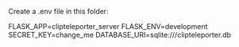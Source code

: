 Create a .env file in this folder:

FLASK_APP=clipteleporter_server
FLASK_ENV=development
SECRET_KEY=change_me
DATABASE_URI=sqlite:///clipteleporter.db